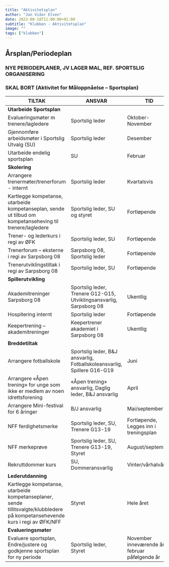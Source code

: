 ```yaml
---
title: "Aktivitetsplan"
author: "Jan Vidar Elven"
date: 2023-08-18T11:00:00+01:00
subtitle: "Klubben - Aktivitetsplan"
image: ""
tags: ["klubben"]
---
```


## Årsplan/Periodeplan

### NYE PERIODEPLANER, JV LAGER MAL, REF. SPORTSLIG ORGANISERING

### SKAL BORT (Aktivitet for Måloppnåelse – Sportsplan)

| TILTAK | ANSVAR | TID |
|---|---|---|
| **Utarbeide Sportsplan** |
| Evalueringsmøter m trenere/lagledere | Sportslig leder | Oktober-November |
| Gjennomføre arbeidsmøter i Sportslig Utvalg (SU) | Sportslig leder | Desember |
| Utarbeide endelig sportsplan | SU | Februar |
| **Skolering** |
| Arrangere trenermøter/trenerforum - internt | Sportslig leder | Kvartalsvis|
| Kartlegge kompetanse, utarbeide kompetanseplan, sende ut tilbud om kompetanseheving til trenere/lagledere | Sportslig leder, SU og styret | Fortløpende |
| Trener- og lederkurs i regi av ØFK | Sportslig leder, SU | Fortløpende |
| Trenerforum – eksterne i regi av Sarpsborg 08 | Sarpsborg 08, Sportslig leder | Fortløpende |
| Trenerutviklingstiltak i regi av Sarpsborg 08 | Sportslig leder, SU | Fortløpende |
| **Spillerutvikling** |
| Akademitreninger Sarpsborg 08 | Sportslig leder, Trenere G12-G15, Utviklingsansvarlig, Sarpsborg 08 | Ukentlig |
| Hospitering internt | Sportslig leder | Fortløpende |
| Keepertrening – akademitreninger | Keepertrener akademiet i Sarpsborg 08 | Ukentlig |
| **Breddetiltak** |
| Arrangere fotballskole | Sportslig leder, B&J ansvarlig, Fotballskoleansvarlig, Spillere G16-G19 | Juni |
| Arrangere «Åpen trening» for unge som ikke er medlem av noen idrettsforening | «Åpen trening» ansvarlig, Daglig leder, B&J ansvarlig | April |
| Arrangere Mini-festival for 6 åringer | B/J ansvarlig | Mai/september |
| NFF ferdighetsmerke | Sportslig leder, SU, Trenere G13-19 | Fortløpende, Legges inn i treningsplan |
| NFF merkeprøve | Sportslig leder, SU, Trenere G13-19, Styret | August/september |
| Rekruttdommer kurs | SU, Dommeransvarlig | Vinter/vårhalvåret |
| **Lederutdanning** |
| Kartlegge kompetanse, utarbeide kompetanseplaner, sende tillitsvalgte/klubbledere på kompetansehevende kurs i regi av ØFK/NFF | Styret | Hele året |
| **Evalueringsmøter** |
| Evaluere sportsplan, Endre/justere og godkjenne sportsplan for ny periode | Sportslig leder, Styret | November inneværende år til februar påfølgende år |
